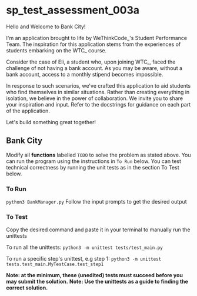 # sp_test_assessment_003a

Hello and Welcome to Bank City!

I'm an application brought to life by WeThinkCode_'s Student Performance Team. The inspiration for this application stems from the experiences of students embarking on the WTC_ course.

Consider the case of Eli, a student who, upon joining WTC_, faced the challenge of not having a bank account. As you may be aware, without a bank account, access to a monthly stipend becomes impossible.

In response to such scenarios, we've crafted this application to aid students who find themselves in similar situations. Rather than creating everything in isolation, we believe in the power of collaboration. We invite you to share your inspiration and input. Refer to the docstrings for guidance on each part of the application.

Let's build something great together!

## Bank City

Modify all **functions** labelled `TODO` to solve the problem as stated above.
You can run the program using the instructions in `To Run` below.
You can test technical correctness by running the unit tests as in the section To Test below.

### To Run

`python3 BankManager.py`
Follow the input prompts to get the desired output

### To Test

Copy the desired command and paste it in your terminal to manually run the unittests

To run all the unittests: `python3 -m unittest tests/test_main.py`

To run a specific step's unittest, e.g step 1: `python3 -m unittest tests.test_main.MyTestCase.test_step1`

**Note: at the minimum, these (unedited) tests must succeed before you may submit the solution.**
**Note: Use the unittests as a guide to finding the correct solution.**
